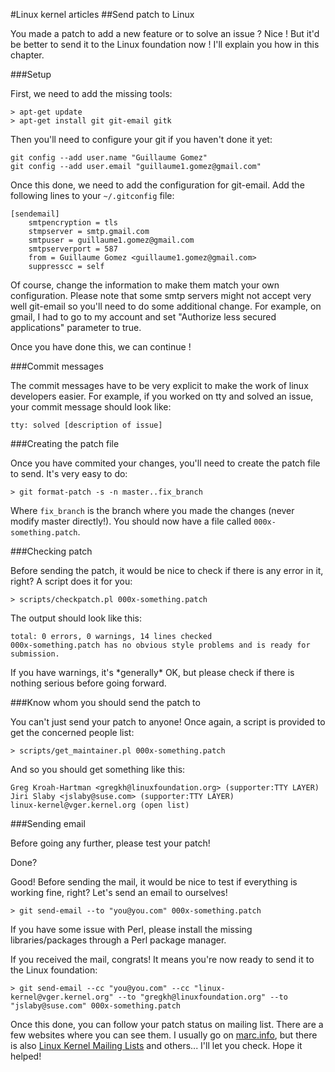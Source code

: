 #Linux kernel articles
##Send patch to Linux

You made a patch to add a new feature or to solve an issue ? Nice ! But it'd be better to send it to the Linux foundation now ! I'll explain you how in this chapter.

###Setup

First, we need to add the missing tools:

```Shell
> apt-get update
> apt-get install git git-email gitk
```

Then you'll need to configure your git if you haven't done it yet:

```Shell
git config --add user.name "Guillaume Gomez"
git config --add user.email "guillaume1.gomez@gmail.com"
```

Once this done, we need to add the configuration for git-email. Add the following lines to your `~/.gitconfig` file:

```Text
[sendemail]
	smtpencryption = tls
	stmpserver = smtp.gmail.com
	smtpuser = guillaume1.gomez@gmail.com
	smtpserverport = 587
	from = Guillaume Gomez <guillaume1.gomez@gmail.com>
	suppresscc = self
```

Of course, change the information to make them match your own configuration. Please note that some smtp servers might not accept very well git-email so you'll need to do some additional change. For example, on gmail, I had to go to my account and set "Authorize less secured applications" parameter to true.

Once you have done this, we can continue !

###Commit messages

The commit messages have to be very explicit to make the work of linux developers easier. For example, if you worked on tty and solved an issue, your commit message should look like:

```Text
tty: solved [description of issue]
```

###Creating the patch file

Once you have commited your changes, you'll need to create the patch file to send. It's very easy to do:

```Shell
> git format-patch -s -n master..fix_branch
```

Where `fix_branch` is the branch where you made the changes (never modify master directly!). You should now have a file called `000x-something.patch`.

###Checking patch

Before sending the patch, it would be nice to check if there is any error in it, right? A script does it for you:

```Shell
> scripts/checkpatch.pl 000x-something.patch
```

The output should look like this:

```Text
total: 0 errors, 0 warnings, 14 lines checked
000x-something.patch has no obvious style problems and is ready for submission.
```

If you have warnings, it's \*generally\* OK, but please check if there is nothing serious before going forward.

###Know whom you should send the patch to

You can't just send your patch to anyone! Once again, a script is provided to get the concerned people list:

```Shell
> scripts/get_maintainer.pl 000x-something.patch
```

And so you should get something like this:

```Text
Greg Kroah-Hartman <gregkh@linuxfoundation.org> (supporter:TTY LAYER)
Jiri Slaby <jslaby@suse.com> (supporter:TTY LAYER)
linux-kernel@vger.kernel.org (open list)
```

###Sending email

Before going any further, please test your patch!

Done?

Good! Before sending the mail, it would be nice to test if everything is working fine, right? Let's send an email to ourselves!

```Shell
> git send-email --to "you@you.com" 000x-something.patch
```

If you have some issue with Perl, please install the missing libraries/packages through a Perl package manager.

If you received the mail, congrats! It means you're now ready to send it to the Linux foundation:

```Shell
> git send-email --cc "you@you.com" --cc "linux-kernel@vger.kernel.org" --to "gregkh@linuxfoundation.org" --to "jslaby@suse.com" 000x-something.patch
```

Once this done, you can follow your patch status on mailing list. There are a few websites where you can see them. I usually go on [marc.info](http://marc.info/), but there is also [Linux Kernel Mailing Lists](https://lkml.org/) and others... I'll let you check. Hope it helped!
